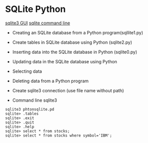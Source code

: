 # SQLite Python

[sqlite3 GUI](https://download.sqlitebrowser.org/DB.Browser.for.SQLite-3.11.1v2.dmg)
[sqlite command line](https://sqlite.org/cli.html)
* Creating an SQLite database from a Python program(sqllite1.py)
* Create tables in SQLite database using Python (sqlite2.py)
* Inserting data into the SQLite database in Python (sqlite0.py)
* Updating data in the SQLite database using Python
* Selecting data
* Deleting data from a Python program

* Create sqlite3 connection (use file name without path)
* Command line sqlite3 
```
sqlite3 phtonsqlite.pd
sqlite> .tables
sqlite> .exit 
sqlite> .quit
sqlite> .help
sqlite> select * from stocks;
sqlite> select * from stocks where symbol='IBM';
```